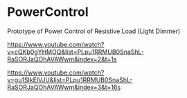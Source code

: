 # PowerControl
Prototype of Power Control of Resistive Load (Light Dimmer)

https://www.youtube.com/watch?v=cQKb0gYHMOQ&list=PLpu1RRMUB0SnaShL-RaSORJaQOhAVAWwm&index=2&t=1s

https://www.youtube.com/watch?v=gu1SIkElVJU&list=PLpu1RRMUB0SnaShL-RaSORJaQOhAVAWwm&index=3&t=16s


